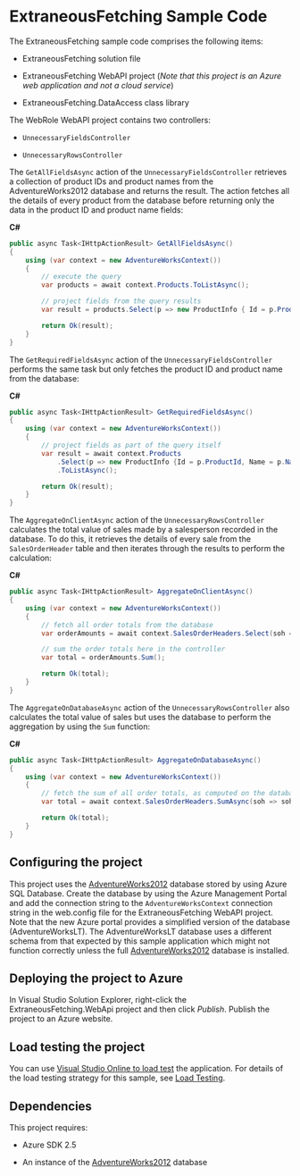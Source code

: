 # ExtraneousFetching Sample Code

The ExtraneousFetching sample code comprises the following items:

* ExtraneousFetching solution file

* ExtraneousFetching WebAPI project (*Note that this project is an Azure web application and not a cloud service*)

* ExtraneousFetching.DataAccess class library

The WebRole WebAPI project contains two controllers:

* `UnnecessaryFieldsController`

* `UnnecessaryRowsController`

The `GetAllFieldsAsync` action of the `UnnecessaryFieldsController` retrieves a
collection of product IDs and product names from the AdventureWorks2012 database and
returns the result. The action fetches all the details of every product from the
database before returning only the data in the product ID and product name fields:

**C#**

``` C#
public async Task<IHttpActionResult> GetAllFieldsAsync()
{
    using (var context = new AdventureWorksContext())
    {
        // execute the query
        var products = await context.Products.ToListAsync();

        // project fields from the query results
        var result = products.Select(p => new ProductInfo { Id = p.ProductId, Name = p.Name });

        return Ok(result);
    }
}
```

The `GetRequiredFieldsAsync` action of the `UnnecessaryFieldsController` performs the
same task but only fetches the product ID and product name from the database:

**C#**

``` C#
public async Task<IHttpActionResult> GetRequiredFieldsAsync()
{
    using (var context = new AdventureWorksContext())
    {
        // project fields as part of the query itself
        var result = await context.Products
            .Select(p => new ProductInfo {Id = p.ProductId, Name = p.Name})
            .ToListAsync();

        return Ok(result);
    }
}
```

The `AggregateOnClientAsync` action of the `UnnecessaryRowsController` calculates the
total value of sales made by a salesperson recorded in the database. To do this, it
retrieves the details of every sale from the `SalesOrderHeader` table and then
iterates through the results to perform the calculation:

**C#**

``` C#
public async Task<IHttpActionResult> AggregateOnClientAsync()
{
    using (var context = new AdventureWorksContext())
    {
        // fetch all order totals from the database
        var orderAmounts = await context.SalesOrderHeaders.Select(soh => soh.TotalDue).ToListAsync();

        // sum the order totals here in the controller
        var total = orderAmounts.Sum();

        return Ok(total);
    }
}
```

The `AggregateOnDatabaseAsync` action of the `UnnecessaryRowsController` also
calculates the total value of sales but uses the database to perform the aggregation
by using the `Sum` function:

**C#**

``` C#
public async Task<IHttpActionResult> AggregateOnDatabaseAsync()
{
    using (var context = new AdventureWorksContext())
    {
        // fetch the sum of all order totals, as computed on the database server
        var total = await context.SalesOrderHeaders.SumAsync(soh => soh.TotalDue);

        return Ok(total);
    }
}
```

## Configuring the project

This project uses the [AdventureWorks2012][AdventureWorks2012] database stored by
using Azure SQL Database. Create the database by using the Azure Management Portal and
add the connection string to the `AdventureWorksContext` connection string in the
web.config file for the ExtraneousFetching WebAPI project. Note that the new Azure
portal provides a simplified version of the database (AdventureWorksLT). The
AdventureWorksLT database uses a different schema from that expected by this sample
application which might not function correctly unless the full
[AdventureWorks2012][AdventureWorks2012] database is installed.

## Deploying the project to Azure

In Visual Studio Solution Explorer, right-click the ExtraneousFetching.WebApi project
and then click *Publish*. Publish the project to an Azure website.

## Load testing the project

You can use [Visual Studio Online to load test](http://www.visualstudio.com/en-us/get-started/load-test-your-app-vs.aspx) the
application. 
For details of the load testing strategy for this sample, see [Load Testing][Load Testing].

## Dependencies

This project requires:

* Azure SDK 2.5

* An instance of the [AdventureWorks2012] database

[AdventureWorks2012]: https://msftdbprodsamples.codeplex.com/releases/view/37304

[Load Testing]: docs/LoadTesting.md
